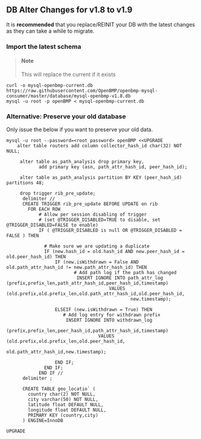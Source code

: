 DB Alter Changes for v1.8 to v1.9
---------------------------------

It is **recommended** that you replace/REINIT your DB with the latest
changes as they can take a while to migrate.

### Import the latest schema

> #### Note
> This will replace the current if it exists

    curl -o mysql-openbmp-current.db https://raw.githubusercontent.com/OpenBMP/openbmp-mysql-consumer/master/database/mysql-openbmp-v1.8.db
    mysql -u root -p openBMP < mysql-openbmp-current.db


### Alternative: Preserve your old database
Only issue the below if you want to preserve your old data.


```
mysql -u root --password=<root password> openBMP <<UPGRADE
    alter table routers add column collector_hash_id char(32) NOT NULL;

     alter table as_path_analysis drop primary key,
            add primary key (asn, path_attr_hash_id, peer_hash_id);

     alter table as_path_analysis partition BY KEY (peer_hash_id) partitions 48;

     drop trigger rib_pre_update;
      delimiter //
      CREATE TRIGGER rib_pre_update BEFORE UPDATE on rib
        FOR EACH ROW
            # Allow per session disabling of trigger
            # (set @TRIGGER_DISABLED=TRUE to disable, set @TRIGGER_DISABLED=FALSE to enable)
            IF ( @TRIGGER_DISABLED is null OR @TRIGGER_DISABLED = FALSE ) THEN

              # Make sure we are updating a duplicate
              IF (new.hash_id = old.hash_id AND new.peer_hash_id = old.peer_hash_id) THEN
                  IF (new.isWithdrawn = False AND old.path_attr_hash_id != new.path_attr_hash_id) THEN
                         # Add path log if the path has changed
                          INSERT IGNORE INTO path_attr_log (prefix,prefix_len,path_attr_hash_id,peer_hash_id,timestamp)
                                      VALUES (old.prefix,old.prefix_len,old.path_attr_hash_id,old.peer_hash_id,
                                              new.timestamp);

                  ELSEIF (new.isWithdrawn = True) THEN
                     # Add log entry for withdrawn prefix
                      INSERT IGNORE INTO withdrawn_log
                              (prefix,prefix_len,peer_hash_id,path_attr_hash_id,timestamp)
                                  VALUES (old.prefix,old.prefix_len,old.peer_hash_id,
                                          old.path_attr_hash_id,new.timestamp);

                  END IF;       
              END IF;
            END IF //
      delimiter ;

      CREATE TABLE geo_locatio` (
        country char(2) NOT NULL,
        city varchar(50) NOT NULL,
        latitude float DEFAULT NULL,
        longitude float DEFAULT NULL,
        PRIMARY KEY (country,city)
      ) ENGINE=InnoDB

UPGRADE
```
